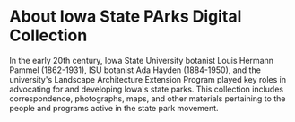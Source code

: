 # About Iowa State PArks Digital Collection

In the early 20th century, Iowa State University botanist Louis Hermann Pammel (1862-1931), ISU botanist Ada Hayden (1884-1950), and the university's Landscape Architecture Extension Program played key roles in advocating for and developing Iowa's state parks. This collection includes correspondence, photographs, maps, and other materials pertaining to the people and programs active in the state park movement.

